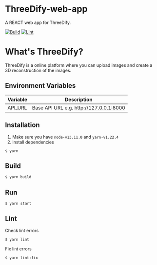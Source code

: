 # ThreeDify-web-app
A REACT web app for ThreeDify.

[![Build](https://github.com/silwalanish/ThreeDify-web-app/workflows/Build/badge.svg)](https://github.com/silwalanish/ThreeDify-web-app/actions)
[![Lint](https://github.com/silwalanish/ThreeDify-web-app/workflows/Lint%20Check/badge.svg)](https://github.com/silwalanish/ThreeDify-web-app/actions)

# What's ThreeDify?
ThreeDify is a online platform where you can upload images and create a 3D reconstruction of the images.

## Environment Variables
| Variable | Description |
|----------|-------------|
|API_URL|Base API URL e.g. http://127.0.0.1:8000|


## Installation
1. Make sure you have `node-v13.11.0` and `yarn-v1.22.4`
2. Install dependencies
```
$ yarn
```

## Build
```bash
$ yarn build
```

## Run
```bash
$ yarn start
```

## Lint
Check lint errors
```bash
$ yarn lint
```
Fix lint errors
```bash
$ yarn lint:fix
```
